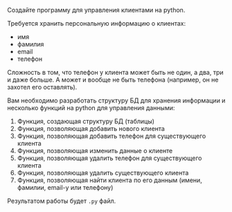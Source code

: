 Создайте программу для управления клиентами на python.

Требуется хранить персональную информацию о клиентах:

- имя
- фамилия
- email
- телефон

Сложность в том, что телефон у клиента может быть не один, а два, три и даже больше. А может и вообще не быть телефона (например, он не захотел его оставлять).

Вам необходимо разработать структуру БД для хранения информации и несколько функций на python для управления данными:

1. Функция, создающая структуру БД (таблицы)
1. Функция, позволяющая добавить нового клиента
1. Функция, позволяющая добавить телефон для существующего клиента
1. Функция, позволяющая изменить данные о клиенте
1. Функция, позволяющая удалить телефон для существующего клиента
1. Функция, позволяющая удалить существующего клиента
1. Функция, позволяющая найти клиента по его данным (имени, фамилии, email-у или телефону)

Результатом работы будет `.py` файл.